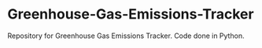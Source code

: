 # Greenhouse-Gas-Emissions-Tracker
Repository for Greenhouse Gas Emissions Tracker. Code done in Python.
